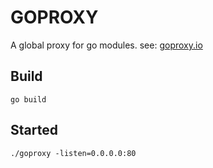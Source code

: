 
# GOPROXY

A global proxy for go modules. see: [goproxy.io](https://goproxy.io)

## Build

    go build

## Started
    
    ./goproxy -listen=0.0.0.0:80
